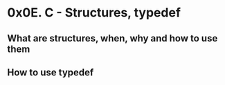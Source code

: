 # 0x0E. C - Structures, typedef
## What are structures, when, why and how to use them
## How to use typedef
